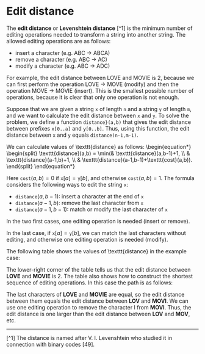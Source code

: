 # Edit distance

The **edit distance** or **Levenshtein distance** [^1]
is the minimum number of editing operations
needed to transform a string
into another string.
The allowed editing operations are as follows:

- insert a character (e.g. ABC $\rightarrow$ ABCA)
- remove a character (e.g. ABC $\rightarrow$ AC)
- modify a character (e.g. ABC $\rightarrow$ ADC)

For example, the edit distance between
LOVE and MOVIE is 2,
because we can first perform the operation
 LOVE $\rightarrow$ MOVE
(modify) and then the operation
MOVE $\rightarrow$ MOVIE
(insert).
This is the smallest possible number of operations,
because it is clear that only one operation is not enough.

Suppose that we are given a string `x`
of length `n` and a string `y` of length `m`,
and we want to calculate the edit distance between
`x` and `y`.
To solve the problem, we define a function
`distance}(a,b)` that gives the
edit distance between prefixes
`x[0..a]` and `y[0..b]`.
Thus, using this function, the edit distance
between `x` and `y` equals `distance(n-1,m-1)`.

We can calculate values of \texttt{distance}
as follows:
\\begin{equation*}
\\begin{split}
\\texttt{distance}(a,b) = \\min(& \\texttt{distance}(a,b-1)+1, \\\\
                           & \\texttt{distance}(a-1,b)+1, \\\\
                           & \\texttt{distance}(a-1,b-1)+\\texttt{cost}(a,b)).
\\end{split}
\\end{equation*}

Here $\texttt{cost}(a,b)=0$ if $\texttt{x}[a]=\texttt{y}[b]$,
and otherwise $\texttt{cost}(a,b)=1$.
The formula considers the following ways to
edit the string $\texttt{x}$:

- $\texttt{distance}(a,b-1)$: insert a character at the end of $\texttt{x}$
- $\texttt{distance}(a-1,b)$: remove the last character from $\texttt{x}$
- $\texttt{distance}(a-1,b-1)$: match or modify the last character of $\texttt{x}$

In the two first cases, one editing operation is needed
(insert or remove).

In the last case, if $\texttt{x}[a]=\texttt{y}[b]$, we can match the last characters without editing,
and otherwise one editing operation is needed (modify).

The following table shows the values of \texttt{distance}
in the example case:

<script type="text/tikz">
\begin{tikzpicture}[scale=.65]
  \begin{scope}
    %\fill [color=lightgray] (5, -3) rectangle (6, -4);
    \draw (1, -1) grid (7, -6);
    
    \node at (0.5,-2.5) {\texttt{L}};
    \node at (0.5,-3.5) {\texttt{O}};
    \node at (0.5,-4.5) {\texttt{V}};
    \node at (0.5,-5.5) {\texttt{E}};

    \node at (2.5,-0.5) {\texttt{M}};
    \node at (3.5,-0.5) {\texttt{O}};
    \node at (4.5,-0.5) {\texttt{V}};
    \node at (5.5,-0.5) {\texttt{I}};
    \node at (6.5,-0.5) {\texttt{E}};

    \node at (1.5,-1.5) {0};
    \node at (1.5,-2.5) {1};
    \node at (1.5,-3.5) {2};
    \node at (1.5,-4.5) {3};
    \node at (1.5,-5.5) {4};
    \node at (2.5,-1.5) {1};
    \node at (2.5,-2.5) {1};
    \node at (2.5,-3.5) {2};
    \node at (2.5,-4.5) {3};
    \node at (2.5,-5.5) {4};
    \node at (3.5,-1.5) {2};
    \node at (3.5,-2.5) {2};
    \node at (3.5,-3.5) {1};
    \node at (3.5,-4.5) {2};
    \node at (3.5,-5.5) {3};
    \node at (4.5,-1.5) {3};
    \node at (4.5,-2.5) {3};
    \node at (4.5,-3.5) {2};
    \node at (4.5,-4.5) {1};
    \node at (4.5,-5.5) {2};
    \node at (5.5,-1.5) {4};
    \node at (5.5,-2.5) {4};
    \node at (5.5,-3.5) {3};
    \node at (5.5,-4.5) {2};
    \node at (5.5,-5.5) {2};
    \node at (6.5,-1.5) {5};
    \node at (6.5,-2.5) {5};
    \node at (6.5,-3.5) {4};
    \node at (6.5,-4.5) {3};
    \node at (6.5,-5.5) {2};
  \end{scope}
\end{tikzpicture}
</script>

The lower-right corner of the table
tells us that the edit distance between
**LOVE** and **MOVIE** is 2.
The table also shows how to construct
the shortest sequence of editing operations.
In this case the path is as follows:

<script type="text/tikz">
\begin{tikzpicture}[scale=.65]
  \begin{scope}
    \draw (1, -1) grid (7, -6);
    
    \node at (0.5,-2.5) {\texttt{L}};
    \node at (0.5,-3.5) {\texttt{O}};
    \node at (0.5,-4.5) {\texttt{V}};
    \node at (0.5,-5.5) {\texttt{E}};

    \node at (2.5,-0.5) {\texttt{M}};
    \node at (3.5,-0.5) {\texttt{O}};
    \node at (4.5,-0.5) {\texttt{V}};
    \node at (5.5,-0.5) {\texttt{I}};
    \node at (6.5,-0.5) {\texttt{E}};

    \node at (1.5,-1.5) {0};
    \node at (1.5,-2.5) {1};
    \node at (1.5,-3.5) {2};
    \node at (1.5,-4.5) {3};
    \node at (1.5,-5.5) {4};
    \node at (2.5,-1.5) {1};
    \node at (2.5,-2.5) {1};
    \node at (2.5,-3.5) {2};
    \node at (2.5,-4.5) {3};
    \node at (2.5,-5.5) {4};
    \node at (3.5,-1.5) {2};
    \node at (3.5,-2.5) {2};
    \node at (3.5,-3.5) {1};
    \node at (3.5,-4.5) {2};
    \node at (3.5,-5.5) {3};
    \node at (4.5,-1.5) {3};
    \node at (4.5,-2.5) {3};
    \node at (4.5,-3.5) {2};
    \node at (4.5,-4.5) {1};
    \node at (4.5,-5.5) {2};
    \node at (5.5,-1.5) {4};
    \node at (5.5,-2.5) {4};
    \node at (5.5,-3.5) {3};
    \node at (5.5,-4.5) {2};
    \node at (5.5,-5.5) {2};
    \node at (6.5,-1.5) {5};
    \node at (6.5,-2.5) {5};
    \node at (6.5,-3.5) {4};
    \node at (6.5,-4.5) {3};
    \node at (6.5,-5.5) {2};

    \path[draw=red,thick,-,line width=2pt] (6.5,-5.5) -- (5.5,-4.5);
    \path[draw=red,thick,-,line width=2pt] (5.5,-4.5) -- (4.5,-4.5);
    \path[draw=red,thick,->,line width=2pt] (4.5,-4.5) -- (1.5,-1.5);
  \end{scope}
\end{tikzpicture}
</script>

The last characters of **LOVE** and **MOVIE**
are equal, so the edit distance between them
equals the edit distance between **LOV** and **MOVI**.
We can use one editing operation to remove the
character I from **MOVI**.
Thus, the edit distance is one larger than
the edit distance between **LOV** and **MOV**, etc.

___

[^1] The distance is named after V. I. Levenshtein who studied it in connection with binary codes [49].
